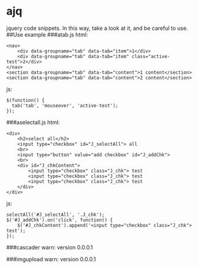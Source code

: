 # ajq
jquery code snippets. 
In this way, take a look at it, and be careful to use.
##Use example
###atab.js
html:
```
<nav>
    <div data-groupname="tab" data-tab="item">1</div>
    <div data-groupname="tab" data-tab="item" class="active-test">2</div>
</nav>
<section data-groupname="tab" data-tab="content">1 content</section>
<section data-groupname="tab" data-tab="content">2 content</section>
```
js:
```
$(function() {
  tab('tab', 'mouseover', 'active-test');
});
```
###aselectall.js
html:
```
<div>
    <h2>select all</h2>
    <input type="checkbox" id="J_selectAll"> all
    <br>
    <input type="button" value="add checkbox" id="J_addChk">
    <br>
    <div id="J_chkContent">
        <input type="checkbox" class="J_chk"> test
        <input type="checkbox" class="J_chk"> test
        <input type="checkbox" class="J_chk"> test
    </div>
</div>
```
js:
```
selectAll('#J_selectAll', '.J_chk');
$('#J_addChk').on('click', function() {
    $('#J_chkContent').append('<input type="checkbox" class="J_chk"> test');
});
```

###cascader
warn: version 0.0.0.1

###imgupload
warn: version 0.0.0.1